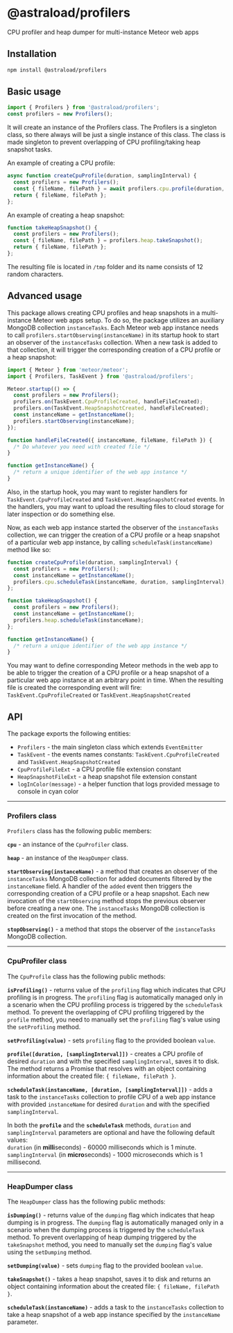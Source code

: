 # @astraload/profilers
CPU profiler and heap dumper for multi-instance Meteor web apps

## Installation
```sh
npm install @astraload/profilers
```

## Basic usage
```js
import { Profilers } from '@astraload/profilers';
const profilers = new Profilers();
```
It will create an instance of the Profilers class. The Profilers is a singleton class, so there always will be just a single instance of this class. The class is made singleton to prevent overlapping of CPU profiling/taking heap snapshot tasks.

An example of creating a CPU profile:
```js
async function createCpuProfile(duration, samplingInterval) {
  const profilers = new Profilers();
  const { fileName, filePath } = await profilers.cpu.profile(duration, samplingInterval);
  return { fileName, filePath };
};
```
An example of creating a heap snapshot:
```js
function takeHeapSnapshot() {
  const profilers = new Profilers();
  const { fileName, filePath } = profilers.heap.takeSnapshot();
  return { fileName, filePath };
};
```
The resulting file is located in `/tmp` folder and its name consists of 12 random characters.


## Advanced usage

This package allows creating CPU profiles and heap snapshots in a multi-instance Meteor web apps setup. To do so, the package utilizes an auxiliary MongoDB collection `instanceTasks`. Each Meteor web app instance needs to call `profilers.startObserving(instanceName)` in its startup hook to start an observer of the `instanceTasks` collection. When a new task is added to that collection, it will trigger the corresponding creation of a CPU profile or a heap snapshot:

```js
import { Meteor } from 'meteor/meteor';
import { Profilers, TaskEvent } from '@astraload/profilers';

Meteor.startup(() => {
  const profilers = new Profilers();
  profilers.on(TaskEvent.CpuProfileCreated, handleFileCreated);
  profilers.on(TaskEvent.HeapSnapshotCreated, handleFileCreated);
  const instanceName = getInstanceName();
  profilers.startObserving(instanceName);
});

function handleFileCreated({ instanceName, fileName, filePath }) {
  /* Do whatever you need with created file */
}

function getInstanceName() {
  /* return a unique identifier of the web app instance */
}
```
Also, in the startup hook, you may want to register handlers for `TaskEvent.CpuProfileCreated` and `TaskEvent.HeapSnapshotCreated` events. In the handlers, you may want to upload the resulting files to cloud storage for later inspection or do something else.

Now, as each web app instance started the observer of the `instanceTasks` collection, we can trigger the creation of a CPU profile or a heap snapshot of a particular web app instance, by calling `scheduleTask(instanceName)` method like so:

```js
function createCpuProfile(duration, samplingInterval) {
  const profilers = new Profilers();
  const instanceName = getInstanceName();
  profilers.cpu.scheduleTask(instanceName, duration, samplingInterval);
};

function takeHeapSnapshot() {
  const profilers = new Profilers();
  const instanceName = getInstanceName();
  profilers.heap.scheduleTask(instanceName);
};

function getInstanceName() {
  /* return a unique identifier of the web app instance */
}
```

You may want to define corresponding Meteor methods in the web app to be able to trigger the creation of a CPU profile or a heap snapshot of a particular web app instance at an arbitrary point in time. When the resulting file is created the corresponding event will fire: `TaskEvent.CpuProfileCreated` or `TaskEvent.HeapSnapshotCreated`


## API

The package exports the following entities:

* `Profilers` - the main singleton class which extends `EventEmitter`
* `TaskEvent` - the events names constants: `TaskEvent.CpuProfileCreated` and `TaskEvent.HeapSnapshotCreated`
* `CpuProfileFileExt` - a CPU profile file extension constant
* `HeapSnapshotFileExt` - a heap snapshot file extension constant
* `logInColor(message)` - a helper function that logs provided message to console in cyan color

***

### Profilers class
`Profilers` class has the following public members:

**`cpu`** - an instance of the `CpuProfiler` class.

**`heap`** - an instance of the `HeapDumper` class.

**`startObserving(instanceName)`** - a method that creates an observer of the `instanceTasks` MongoDB collection for added documents filtered by the `instanceName` field. A handler of the `added` event then triggers the corresponding creation of a CPU profile or a heap snapshot. Each new invocation of the `startObserving` method stops the previous observer before creating a new one. The `instanceTasks` MongoDB collection is created on the first invocation of the method.

**`stopObserving()`** - a method that stops the observer of the `instanceTasks` MongoDB collection.

***

### CpuProfiler class

The `CpuProfile` class has the following public methods:

**`isProfiling()`** - returns value of the `profiling` flag which indicates that CPU profiling is in progress. The `profiling` flag is automatically managed only in a scenario when the CPU profiling process is triggered by the `scheduleTask` method. To prevent the overlapping of CPU profiling triggered by the `profile` method, you need to manually set the `profiling` flag's value using the `setProfiling` method.

**`setProfiling(value)`** - sets `profiling` flag to the provided boolean `value`.

**`profile([duration, [samplingInterval]])`** - creates a CPU profile of desired `duration` and with the specified `samplingInterval`, saves it to disk. The method returns a Promise that resolves with an object containing information about the created file: `{ fileName, filePath }`.

**`scheduleTask(instanceName, [duration, [samplingInterval]])`** - adds a task to the `instanceTasks` collection to profile CPU of a web app instance with provided `instanceName` for desired `duration` and with the specified `samplingInterval`.

In both the **`profile`** and the **`scheduleTask`** methods, `duration` and `samplingInterval` parameters are optional and have the following default values:\
`duration` (in **milli**seconds) - 60000 milliseconds which is 1 minute.\
`samplingInterval` (in **micro**seconds) - 1000 microseconds which is 1 millisecond.

***

### HeapDumper class

The `HeapDumper` class has the following public methods:

**`isDumping()`** - returns value of the `dumping` flag which indicates that heap dumping is in progress. The `dumping` flag is automatically managed only in a scenario when the dumping process is triggered by the `scheduleTask` method. To prevent overlapping of heap dumping triggered by the `takeSnapshot` method, you need to manually set the `dumping` flag's value using the `setDumping` method.

**`setDumping(value)`** - sets `dumping` flag to the provided boolean `value`.

**`takeSnapshot()`** - takes a heap snapshot, saves it to disk and returns an object containing information about the created file: `{ fileName, filePath }`.

**`scheduleTask(instanceName)`** - adds a task to the `instanceTasks` collection to take a heap snapshot of a web app instance specified by the `instanceName` parameter.

